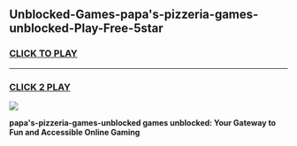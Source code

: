 
## Unblocked-Games-papa's-pizzeria-games-unblocked-Play-Free-5star
<h3>
<a href="https://premium76.site?title=papa's-pizzeria-games-unblocked&ref=21A">CLICK TO PLAY</a></h3>
<hr>

<h3>
<a href="https://premium76.site?title=papa's-pizzeria-games-unblocked&ref=21A">CLICK 2 PLAY</a>
  
</h3>

<a href="https://premium76.site?title=papa's-pizzeria-games-unblocked&ref=21A"><img src="https://clearcache.store/games.png"></a>


**papa's-pizzeria-games-unblocked games unblocked: Your Gateway to Fun and Accessible Online Gaming**
